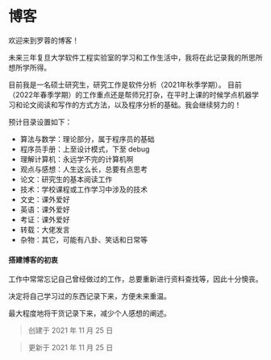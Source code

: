 # 博客

欢迎来到罗蓉的博客！

未来三年复旦大学软件工程实验室的学习和工作生活中，我将在此记录我的所思所想所学所得。

目前我是一名硕士研究生，研究工作是软件分析（2021年秋季学期）。
目前（2022年春季学期）的工作重点还是帮师兄打杂，在平时上课的时候学点机器学习和论文阅读和写作的方式方法，以及程序分析的基础。我会继续努力的！

预计目录设置如下：

- 算法与数学：理论部分，属于程序员的基础
- 程序员手册：上至设计模式，下至 debug
- 理解计算机：永远学不完的计算机啊
- 观点与感想：人生这么长，总要有点思考
- 论文：研究生的基本阅读工作
- 技术：学校课程或工作学习中涉及的技术
- 文史：课外爱好
- 英语：课外爱好
- 考证：课外爱好
- 转载：大佬发言
- 杂物：其它，可能有八卦、笑话和日常等

#### 搭建博客的初衷

工作中常常忘记自己曾经做过的工作，总要重新进行资料查找等，因此十分懊丧。

决定将自己学习过的东西记录下来，方便未来重温。

最大程度地将干货记录下来，减少个人感想的阐述。

> 创建于 2021 年 11 月 25 日


> 更新于 2021 年 11 月 25 日

